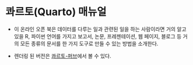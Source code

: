 # 콰르토(Quarto) 매뉴얼

- 이 온라인 오픈 북은 데이터를 다루는 일과 관련된 일을 하는 사람이라면 거의 알고 있을 R, 파이썬 언어를 가지고 보고서, 논문, 프레젠테이션, 웹 페이지, 블로그 등 거의 모든 종류의 문서를 한 가지 도구로 만들 수 있는 방법을 소개한다.

- 렌더링 된 버전은 [콰르토-퍼브](https://rigel.quarto.pub/quarto_manual/)에서 볼 수 있다.

